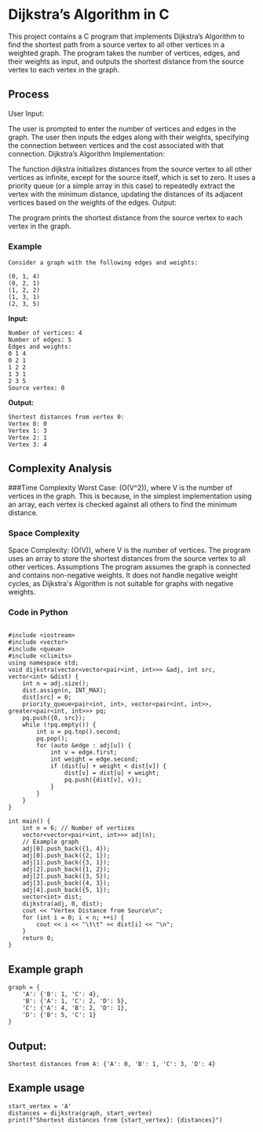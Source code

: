 
# Dijkstra’s Algorithm in C
This project contains a C program that implements Dijkstra’s Algorithm to find the shortest path from a source vertex to all other vertices in a weighted graph. The program takes the number of vertices, edges, and their weights as input, and outputs the shortest distance from the source vertex to each vertex in the graph.

## Process
User Input:

The user is prompted to enter the number of vertices and edges in the graph.
The user then inputs the edges along with their weights, specifying the connection between vertices and the cost associated with that connection.
Dijkstra’s Algorithm Implementation:

The function dijkstra initializes distances from the source vertex to all other vertices as infinite, except for the source itself, which is set to zero.
It uses a priority queue (or a simple array in this case) to repeatedly extract the vertex with the minimum distance, updating the distances of its adjacent vertices based on the weights of the edges.
Output:

The program prints the shortest distance from the source vertex to each vertex in the graph.
### Example
```
Consider a graph with the following edges and weights:

(0, 1, 4)
(0, 2, 1)
(1, 2, 2)
(1, 3, 1)
(2, 3, 5)
```

**Input:**
```
Number of vertices: 4
Number of edges: 5
Edges and weights:
0 1 4
0 2 1
1 2 2
1 3 1
2 3 5
Source vertex: 0
```

**Output:**
```
Shortest distances from vertex 0:
Vertex 0: 0
Vertex 1: 3
Vertex 2: 1
Vertex 3: 4
```

## Complexity Analysis

###Time Complexity
Worst Case: (O(V^2)), where V is the number of vertices in the graph.
This is because, in the simplest implementation using an array, each vertex is checked against all others to find the minimum distance.

### Space Complexity
Space Complexity: (O(V)), where V is the number of vertices.
The program uses an array to store the shortest distances from the source vertex to all other vertices.
Assumptions
The program assumes the graph is connected and contains non-negative weights.
It does not handle negative weight cycles, as Dijkstra's Algorithm is not suitable for graphs with negative weights.

### Code in Python
```

#include <iostream>
#include <vector>
#include <queue>
#include <climits>
using namespace std;
void dijkstra(vector<vector<pair<int, int>>> &adj, int src, vector<int> &dist) {
    int n = adj.size();
    dist.assign(n, INT_MAX);
    dist[src] = 0;
    priority_queue<pair<int, int>, vector<pair<int, int>>, greater<pair<int, int>>> pq;
    pq.push({0, src});
    while (!pq.empty()) {
        int u = pq.top().second;
        pq.pop();
        for (auto &edge : adj[u]) {
            int v = edge.first;
            int weight = edge.second;
            if (dist[u] + weight < dist[v]) {
                dist[v] = dist[u] + weight;
                pq.push({dist[v], v});
            }
        }
    }
}

int main() {
    int n = 6; // Number of vertices
    vector<vector<pair<int, int>>> adj(n);
    // Example graph
    adj[0].push_back({1, 4});
    adj[0].push_back({2, 1});
    adj[1].push_back({3, 1});
    adj[2].push_back({1, 2});
    adj[2].push_back({3, 5});
    adj[3].push_back({4, 3});
    adj[4].push_back({5, 1});
    vector<int> dist;
    dijkstra(adj, 0, dist);
    cout << "Vertex Distance from Source\n";
    for (int i = 0; i < n; ++i) {
        cout << i << "\t\t" << dist[i] << "\n";
    }
    return 0;
}
```

## Example graph
```
graph = {
    'A': {'B': 1, 'C': 4},
    'B': {'A': 1, 'C': 2, 'D': 5},
    'C': {'A': 4, 'B': 2, 'D': 1},
    'D': {'B': 5, 'C': 1}
}
```

## Output: 
```
Shortest distances from A: {'A': 0, 'B': 1, 'C': 3, 'D': 4}
```


## Example usage
```
start_vertex = 'A'
distances = dijkstra(graph, start_vertex)
print(f"Shortest distances from {start_vertex}: {distances}")
```

